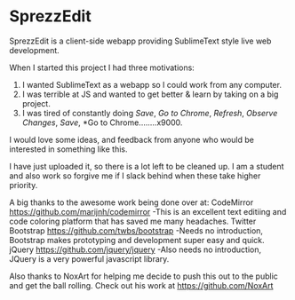 SprezzEdit
==========

SprezzEdit is a client-side webapp providing SublimeText style live web development.


When I started this project I had three motivations:
1. I wanted SublimeText as a webapp so I could work from any computer.
2. I was terrible at JS and wanted to get better & learn by taking on a big project.
3. I was tired of constantly doing *Save*, *Go to Chrome*, *Refresh*, *Observe Changes*, *Save*, *Go to Chrome........x9000.

I would love some ideas, and feedback from anyone who would be interested in something like this. 


I have just uploaded it, so there is a lot left to be cleaned up. I am a student and also work so forgive me if I slack behind when these take higher priority. 

A big thanks to the awesome work being done over at:
CodeMirror https://github.com/marijnh/codemirror
-This is an excellent text editiing and code coloring platform that has saved me many headaches. 
Twitter Bootstrap https://github.com/twbs/bootstrap
-Needs no introduction, Bootstrap makes prototyping and development super easy and quick.
jQuery https://github.com/jquery/jquery
-Also needs no introduction, JQuery is a very powerful javascript library.

Also thanks to NoxArt for helping me decide to push this out to the public and get the ball rolling. 
Check out his work at https://github.com/NoxArt

